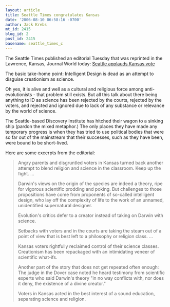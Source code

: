 ```yaml
---
layout: article
title: Seattle Times congratulates Kansas
date: '2006-08-10 06:58:16 -0700'
author: Jack Krebs
mt_id: 2415
blog_id: 2
post_id: 2415
basename: seattle_times_c
---
```

The Seattle Times published an editorial Tuesday that was reprinted in the Lawrence, Kansas, Journal World today: [Seattle applauds Kansas vote](http://www2.ljworld.com/news/2006/aug/10/seattle_applauds_kansas_vote/?syndicated)

The basic take-home point: Intelligent Design is dead as an attempt to disguise creationism as science.

Oh yes, it is alive and well as a cultural and religious force among anti-evolutionists - that problem still exists.  But all this talk about there being anything to ID as science has been rejected by the courts, rejected by the voters, and rejected and ignored due to lack of any substance or relevance by the world of science.

The Seattle-based Discovery Institute has hitched their wagon to a sinking ship (pardon the mixed metaphor.)  The only places they have made any temporary progress is when they has tried to use political bodies that were so far out of the mainstream that their successes, such as they have been, were bound to be short-lived.

Here are some excerpts from the editorial:

> Angry parents and disgruntled voters in Kansas turned back another attempt to blend religion and science in the classroom. Keep up the fight. ...
> 
> Darwin's views on the origin of the species are indeed a theory, ripe for vigorous scientific prodding and poking. But challenges to those propositions have come from proponents of so-called intelligent design, who lay off the complexity of life to the work of an unnamed, unidentified supernatural designer.
> 
> Evolution's critics defer to a creator instead of taking on Darwin with science.
> 
> Setbacks with voters and in the courts are taking the steam out of a point of view that is best left to a philosophy or religion class. ...
> 
> Kansas voters rightfully reclaimed control of their science classes. Creationism has been repackaged with an intimidating veneer of scientific what-ifs.
> 
> Another part of the story that does not get repeated often enough: The judge in the Dover case noted he heard testimony from scientific experts who said Darwin's theory "in no way conflicts with, nor does it deny, the existence of a divine creator."
> 
> Voters in Kansas acted in the best interest of a sound education, separating science and religion.
